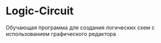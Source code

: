 # Logic-Circuit
Обучающая программа для создания логических схем с использованием графического редактора
